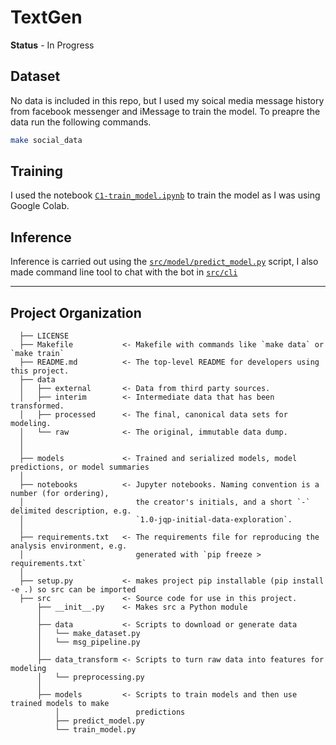 # TextGen

**Status** - In Progress

## Dataset

No data is included in this repo, but I used my soical media message history from facebook messenger and iMessage to train the model. To preapre the data run the following commands.

```bash
make social_data
```

## Training

I used the notebook [`C1-train_model.ipynb`](./notebooks/C1-train_model.ipynb) to train the model as I was using Google Colab.

## Inference

Inference is carried out using the [`src/model/predict_model.py`](./src/models/predict.py) script, I also made command line tool to chat with the bot in [`src/cli`](./src/cli)

---

## Project Organization

```
  ├── LICENSE
  ├── Makefile           <- Makefile with commands like `make data` or `make train`
  ├── README.md          <- The top-level README for developers using this project.
  ├── data
  │   ├── external       <- Data from third party sources.
  │   ├── interim        <- Intermediate data that has been transformed.
  │   ├── processed      <- The final, canonical data sets for modeling.
  │   └── raw            <- The original, immutable data dump.
  │
  │
  ├── models             <- Trained and serialized models, model predictions, or model summaries
  │
  ├── notebooks          <- Jupyter notebooks. Naming convention is a number (for ordering),
  │                         the creator's initials, and a short `-` delimited description, e.g.
  │                         `1.0-jqp-initial-data-exploration`.
  │
  ├── requirements.txt   <- The requirements file for reproducing the analysis environment, e.g.
  │                         generated with `pip freeze > requirements.txt`
  │
  ├── setup.py           <- makes project pip installable (pip install -e .) so src can be imported
  ├── src                <- Source code for use in this project.
      ├── __init__.py    <- Makes src a Python module
      │
      ├── data           <- Scripts to download or generate data
      │   └── make_dataset.py
      │   └── msg_pipeline.py
      │
      ├── data_transform <- Scripts to turn raw data into features for modeling
      │   └── preprocessing.py
      │
      ├── models         <- Scripts to train models and then use trained models to make
          │                 predictions
          ├── predict_model.py
          └── train_model.py
```
